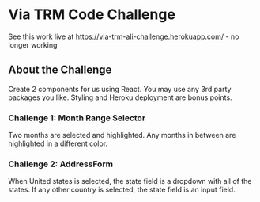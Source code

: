 # Via TRM Code Challenge

See this work live at https://via-trm-ali-challenge.herokuapp.com/ - no longer working

## About the Challenge
Create 2 components for us using React. You may use any 3rd party packages you like. Styling and Heroku deployment are bonus points.

### Challenge 1: Month Range Selector
Two months are selected and highlighted. Any months in between are highlighted in a different color.

### Challenge 2: AddressForm
When United states is selected, the state field is a dropdown with all of the states. If any other country is selected, the state field is an input field.
